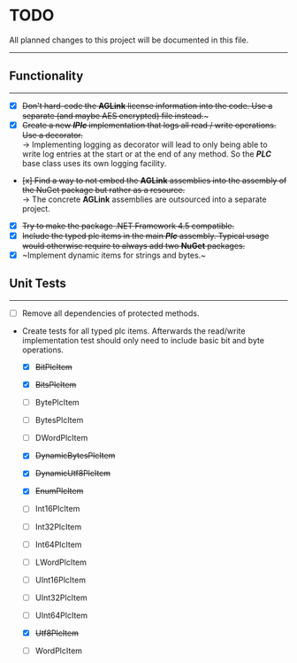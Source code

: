 # TODO

All planned changes to this project will be documented in this file.
___

## Functionality
___

- [x] ~~Don't hard-code the **AGLink** license information into the code. Use a separate (and maybe AES encrypted) file instead.~~~
- [x] ~~Create a new ***IPlc*** implementation that logs all read / write operations. Use a decorator.~~  
→ Implementing logging as decorator will lead to only being able to write log entries at the start or at the end of any method. So the ***PLC*** base class uses its own logging facility.
- ~~[x] Find a way to not embed the **AGLink** assemblies into the assembly of the NuGet package but rather as a resource.~~  
→ The concrete **AGLink** assemblies are outsourced into a separate project. 
- [x] ~~Try to make the package .NET Framework 4.5 compatible.~~
- [x] ~~Include the typed plc items in the main ***Plc*** assembly. Typical usage would otherwise require to always add two **NuGet** packages.~~
- [x] ~Implement dynamic items for strings and bytes.~ 

## Unit Tests
___

- [ ] Remove all dependencies of protected methods.
- Create tests for all typed plc items. Afterwards the read/write implementation test should only need to include basic bit and byte operations.
  - [x] ~~BitPlcItem~~
  - [x] ~~BitsPlcItem~~
  - [ ] BytePlcItem
  - [ ] BytesPlcItem
  - [ ] DWordPlcItem
  - [x] ~~DynamicBytesPlcItem~~
  - [x] ~~DynamicUtf8PlcItem~~
  - [x] ~~EnumPlcItem~~
  - [ ] Int16PlcItem
  - [ ] Int32PlcItem
  - [ ] Int64PlcItem
  - [ ] LWordPlcItem
  - [ ] UInt16PlcItem
  - [ ] UInt32PlcItem
  - [ ] UInt64PlcItem
  - [x] ~~Utf8PlcItem~~
  - [ ] WordPlcItem

